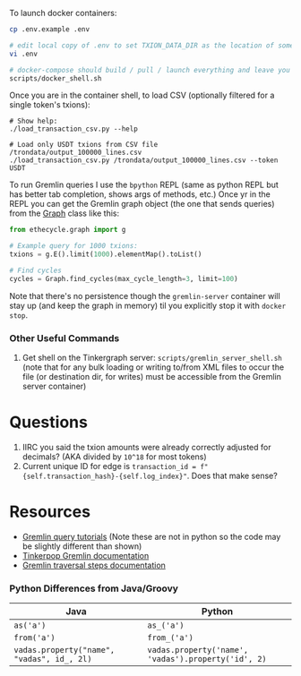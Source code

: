 To launch docker containers:

```bash
cp .env.example .env

# edit local copy of .env to set TXION_DATA_DIR as the location of some txion CSVs
vi .env

# docker-compose should build / pull / launch everything and leave you in a bash shell
scripts/docker_shell.sh
```

Once you are in the container shell, to load CSV (optionally filtered for a single token's txions):

```
# Show help:
./load_transaction_csv.py --help

# Load only USDT txions from CSV file /trondata/output_100000_lines.csv
./load_transaction_csv.py /trondata/output_100000_lines.csv --token USDT
```

To run Gremlin queries I use the `bpython` REPL (same as python REPL but has better tab completion, shows args of methods, etc.) Once yr in the REPL you can get the Gremlin graph object (the one that sends queries) from the [Graph](ethecycle/graph.py) class like this:

```python
from ethecycle.graph import g

# Example query for 1000 txions:
txions = g.E().limit(1000).elementMap().toList()

# Find cycles
cycles = Graph.find_cycles(max_cycle_length=3, limit=100)
```

Note that there's no persistence though the `gremlin-server` container will stay up (and keep the graph in memory) til you explicitly stop it with `docker stop`.

### Other Useful Commands
1. Get shell on the Tinkergraph server: `scripts/gremlin_server_shell.sh` (note that for any bulk loading or writing to/from XML files to occur the file (or destination dir, for writes) must be accessible from the Gremlin server container)


# Questions
1. IIRC you said the txion amounts were already correctly adjusted for decimals?  (AKA divided by `10^18` for most tokens)
1. Current unique ID for edge is `transaction_id = f"{self.transaction_hash}-{self.log_index}"`. Does that make sense?

# Resources
* [Gremlin query tutorials](https://kelvinlawrence.net/book/Gremlin-Graph-Guide.html) (Note these are not in python so the code may be slightly different than shown)
* [Tinkerpop Gremlin documentation](https://tinkerpop.apache.org/docs/current/reference/#_tinkerpop_documentation)
* [Gremlin traversal steps documentation](https://tinkerpop.apache.org/docs/current/reference/#general-steps)

### Python Differences from Java/Groovy

| Java | Python |
|------|--------|
| `as('a')` | `as_('a')` |
| `from('a')` | `from_('a')` |
| `vadas.property("name", "vadas", id_, 2l)`  | `vadas.property('name', 'vadas').property('id', 2)` |

